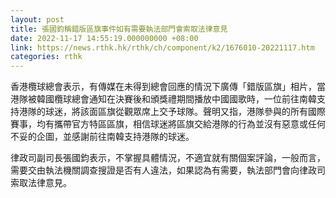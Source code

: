 ```yaml
---
layout: post
title: 張國鈞稱錯版區旗事件如有需要執法部門會索取法律意見
date: 2022-11-17 14:55:19.000000000 +08:00
link: https://news.rthk.hk/rthk/ch/component/k2/1676010-20221117.htm
categories: rthk
---
```


香港欖球總會表示，有傳媒在未得到總會回應的情況下廣傳「錯版區旗」相片，當港隊被韓國欖球總會通知在決賽後和頒獎禮期間播放中國國歌時，一位前往南韓支持港隊的球迷，將該面區旗從觀眾席上交予球隊。聲明又指，港隊參與的所有國際賽事，均有攜帶官方特區區旗，相信球迷將區旗交給港隊的行為並沒有惡意或任何不妥的企圖，並感謝前往南韓支持港隊的球迷。

律政司副司長張國鈞表示，不掌握具體情況，不適宜就有關個案評論，一般而言，需要交由執法機關調查搜證是否有人違法，如果認為有需要，執法部門會向律政司索取法律意見。
